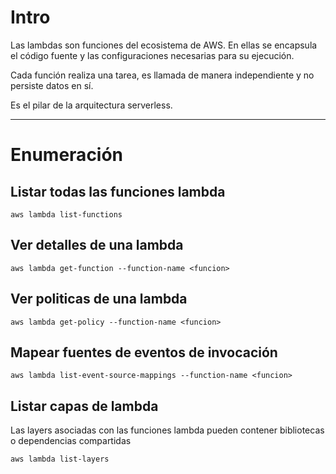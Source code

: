 # Intro

Las lambdas son funciones del ecosistema de AWS. En ellas se encapsula el código fuente y las configuraciones necesarias para su ejecución.

Cada función realiza una tarea, es llamada de manera independiente y no persiste datos en sí. 

Es el pilar de la arquitectura serverless.

---

# Enumeración

## Listar todas las funciones lambda

    aws lambda list-functions

## Ver detalles de una lambda

    aws lambda get-function --function-name <funcion>

## Ver politicas de una lambda

    aws lambda get-policy --function-name <funcion>

## Mapear fuentes de eventos de invocación

    aws lambda list-event-source-mappings --function-name <funcion>

## Listar capas de lambda

Las layers asociadas con las funciones lambda pueden contener bibliotecas o dependencias compartidas

    aws lambda list-layers

